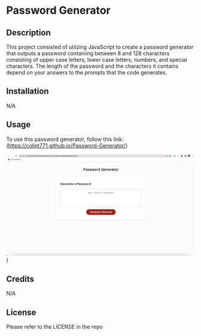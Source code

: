 # Password Generator

## Description

This project consisted of utilzing JavaScript to create a password generator that outputs a password containing between 8 and 128 characters consisting of upper case letters, lower case letters, numbers, and special characters. The length of the password and the characters it contains depend on your answers to the prompts that the code generates.

## Installation

N/A

## Usage

To use this password generator, follow this link: (https://colint771.github.io/Password-Generator/)

![img](https://github.com/colint771/Password-Generator/blob/main/password-generator-SS%20Medium.jpeg))

## Credits

N/A

## License

Please refer to the LICENSE in the repo
